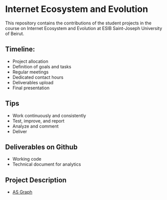 # Internet Ecosystem and Evolution

This repository contains the contributions of the student projects in the course on Internet Ecosystem and Evolution at ESIB Saint-Joseph University of Beirut.

## Timeline:
* Project allocation
* Definition of goals and tasks
* Regular meetings
* Dedicated contact hours
* Deliverables upload
* Final presentation

## Tips
* Work continuously and consistently
* Test, improve, and report
* Analyze and comment
* Deliver

## Deliverables on Github
* Working code
* Technical document for analytics

## Project Description
* [AS Graph](as-graph.md) 
